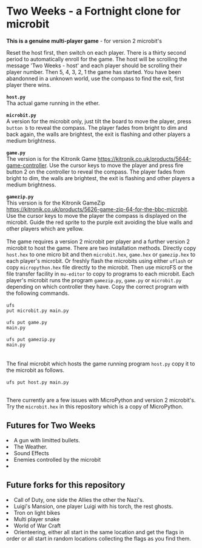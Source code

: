 <h1>Two Weeks - a Fortnight clone for microbit</h1>

<b>This is a genuine multi-player game</b> -  for version 2 microbit's<br/>

Reset the host first, then switch on each player.  There is a thirty second period to automatically enroll for the game.  The host will be scrolling the message 'Two Weeks - host' and each player should be scrolling their player number.  Then 5, 4, 3, 2, 1 the game has started. You have been abandonned in a unknown world, use the compass to find the exit, first player there wins.
<br/><br/>
<b><code>host.py</code></b><br/>
Tha actual game running in the ether.
<br/><br/>
<b><code>microbit.py</code></b><br/>
A version for the microbit only, just tilt the board to move the player, press
<code>button b</code> to reveal the compass.  The player fades from bright
to dim and back again, the walls are brightest, the exit is flashing and other players a medium brightness.
<br/><br/>
<b><code>game.py</code></b><br/>
The version is for the Kitronik Game
https://kitronik.co.uk/products/5644-game-controller. Use the cursor keys to move the player and press fire button 2 on the controller to reveal the compass.  The player fades from bright to dim, the walls are brightest, the exit is flashing and other players a medium brightness.
<br/><br/>
<b><code>gamezip.py</code></b><br/>
This version is for the  Kitronik
GameZip https://kitronik.co.uk/products/5626-game-zip-64-for-the-bbc-microbit.  Use the cursor keys to move the player the compass is displayed on the microbit.  Guide the red sprite to the purple exit avoiding the blue walls and other players which are yellow.
</br>
</br>
The game requires a version 2 microbit per player and a further version 2 microbit to host the game.  There are two installation methods.  Directly copy `host.hex` to one micro bit and then `microbit.hex`, `game.hex` or `gamezip.hex` to each player's microbit.  Or freshly flash the microbits using either <code>uflash</code> or copy <code>micropython.hex</code> file directly to the microbit. Then use microFS or the file transfer facility in <code>mu-editor</code> to copy to programs to each microbit.  Each player's microbit runs the program <code>gamezip.py</code>, <code>game.py</code> or <code>microbit.py</code> depending on which controller they have.  Copy the correct program with the following commands.
<br/>
<br/>
<code>ufs put microbit.py main.py</code><br/><br/>
<code>ufs put game.py main.py</code><br/><br/>
<code>ufs put gamezip.py main.py</code><br/><br/>
<br/>
The final microbit which hosts the game running program <code>host.py</code>
copy it to the microbit as follows.<br/><br/>
<code>ufs put host.py main.py</code><br/><br/>

There currently are a few issues with MicroPython and version 2 microbit's.  Try the `microbit.hex` in this repository which is a copy of MicroPython.

<h2>Futures for Two Weeks</h2>
<list>
<li>A gun with limitted bullets.</li>
<li>The Weather.</li>
<li>Sound Effects</li>
<li>Enemies controlled by the microbit<li/>
</list>

<h2>Future forks for this repository</h2>
<list>
<li>Call of Duty, one side the Allies the other the Nazi's.</li>
<li>Luigi's Mansion, one player Luigi with his torch, the rest ghosts.</li>
<li>Tron on light bikes</li>
<li>Multi player snake</li>
<li>World of War Craft</li>
<li>Orienteering, either all start in the same location and get the flags in order or all start in random locations collecting the flags as you find them.</li>
</list>